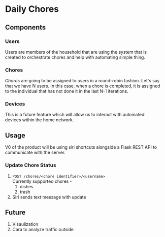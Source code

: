 # Daily Chores
## Components
### Users
Users are members of the household that are using the system that is created to orchestrate chores and help with automating simple thing.

### Chores
*Chores* are going to be assigned to *users* in a round-robin fashion. Let's say that we have N users. In this case, when a chore is completed, it is assigned to the individual that has not done it in the last N-1 iterations.

### Devices
This is a future feature which will allow us to interact with automated devices within the home network.

## Usage
V0 of the product will be using siri shortcuts alongside a Flask REST API to communicate with the server.

### Update Chore Status
1) `POST /chores/<chore identifier>/<username>`\
    Currently supported chores - 
    1) dishes
    2) trash
2) Siri sends text message with update


## Future
1) Visaulization
2) Cara to analyze traffic outside
